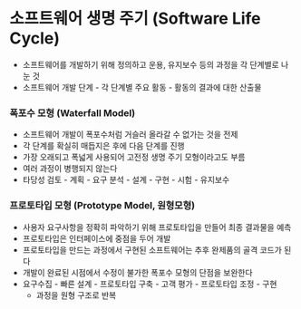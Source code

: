 # 소프트웨어 생명 주기 (Software Life Cycle)

- 소프트웨어를 개발하기 위해 정의하고 운용, 유지보수 등의 과정을 각 단계별로 나눈 것
- 소프트웨어 개발 단계 - 각 단계별 주요 활동 - 활동의 결과에 대한 산출물



### 폭포수 모형 (Waterfall Model)

- 소프트웨어 개발이 폭포수처럼 거슬러 올라갈 수 없가는 것을 전제
- 각 단계를 확실히 매듭지은 후에 다음 단계를 진행
- 가장 오래되고 폭넓게 사용되어 고전정 생명 주기 모형이라고도 부름
- 여러 과정이 병행되지 않는다
- 타당성 검토 - 계획 - 요구 분석 - 설계 - 구현 - 시험 - 유지보수



### 프로토타입 모형 (Prototype Model, 원형모형)

- 사용자 요구사항을 정확히 파악하기 위해 프로토타입을 만들어 최종 결과물을 예측
- 프로토타입은 인터페이스에 중점을 두어 개발
- 프로토타입을 만드는 과정에서 구현된 소프트웨어는 추후 완제품의 골격 코드가 된다
- 개발이 완료된 시점에서 수정이 불가한 폭포수 모형의 단점을 보완한다
- 요구수집 - 빠른 설계 - 프로토타입 구축 - 고객 평가 - 프로토타입 조정 - 구현
  - 과정을 원형 구조로 반복






